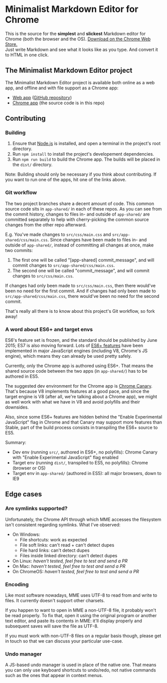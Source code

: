 # Minimalist Markdown Editor for Chrome

This is the source for the **simplest** and **slickest** Markdown editor for Chrome (both the browser and the OS). [Download on the Chrome Web Store.](https://chrome.google.com/webstore/detail/minimalist-markdown-edito/pghodfjepegmciihfhdipmimghiakcjf)  
Just write Markdown and see what it looks like as you type. And convert it to HTML in one click.

## The Minimalist Markdown Editor project

The Minimalist Markdown Editor project is available both online as a web app, and offline and with file support as a Chrome app:

- [Web app](http://markdown.pioul.fr) ([GitHub repository](https://github.com/pioul/Minimalist-Online-Markdown-Editor))
- [Chrome app](https://chrome.google.com/webstore/detail/minimalist-markdown-edito/pghodfjepegmciihfhdipmimghiakcjf) (the source code is in this repo)

## Contributing

### Building

1. Ensure that [Node.js](http://nodejs.org/) is installed, and open a terminal in the project's root directory.
2. Run `npm install` to install the project's developement dependencies.
3. Run `npm run build` to build the Chrome app. The builds will be placed in the `dist/` directory.

Note: Building should only be necessary if you think about contributing. If you want to run one of the apps, hit one of the links above.

### Git workflow

The two project branches share a decent amount of code. This common source code sits in `app-shared/` in each of these repos. As you can see from the commit history, changes to files in- and outside of `app-shared/` are committed separately to help with cherry-picking the common source changes from the other repo afterward.

E.g. You've made changes to `src/css/main.css` and `src/app-shared/css/main.css`. Since changes have been made to files in- and outside of `app-shared/`, instead of committing all changes at once, make two commits:

1. The first one will be called "[app-shared] commit_message", and will commit changes to `src/app-shared/css/main.css`.
2. The second one will be called "commit_message", and will commit changes to `src/css/main.css`.

If changes had only been made to `src/css/main.css`, then there would've been no need for the first commit. And if changes had only been made to `src/app-shared/css/main.css`, there would've been no need for the second commit.

That's really all there is to know about this project's Git workflow, so fork away!

### A word about ES6+ and target envs

ES6's feature set is frozen, and the standard should be published by June 2015; ES7 is also moving forward. Lots of [ES6+ features](http://kangax.github.io/compat-table/es6/) have been implemented in major JavaScript engines (including V8, Chrome's JS engine), which means they can already be used pretty safely.

Currently, only the Chrome app is authored using ES6+. That means the shared source code between the two apps (in `app-shared/`) has to be authored in ES5.

The suggested dev environment for the Chrome app is [Chrome Canary](https://www.google.com/chrome/browser/canary.html). That's because V8 implements features at a good pace, and since the target engine is V8 (after all, we're talking about a Chrome app), we might as well work with what we have in V8 and avoid polyfills and their downsides.

Also, since some ES6+ features are hidden behind the "Enable Experimental JavaScript" flag in Chrome and that Canary may support more features than Stable, part of the build process consists in transpiling the ES6+ source to ES5.

Summary:

- Dev env (running `src/`, authored in ES6+, no polyfills): Chrome Canary with "Enable Experimental JavaScript" flag enabled
- Target env (running `dist/`, transpiled to ES5, no polyfills): Chrome (browser or OS)
- Target env in `app-shared/` (authored in ES5): all major browsers, down to IE9

## Edge cases

### Are symlinks supported?

Unfortunately, the Chrome API through which MME accesses the filesystem isn't consistent regarding symlinks. What I've observed:

- On Windows:
	- File shortcuts: work as expected
	- File soft links: can't read + can't detect dupes
	- File hard links: can't detect dupes
	- Files inside linked directory: can't detect dupes
- On Linux: *haven't tested, feel free to test and send a PR*
- On Mac: *haven't tested, feel free to test and send a PR*
- On ChromeOS: *haven't tested, feel free to test and send a PR*

### Encoding

Like most software nowadays, MME uses UTF-8 to read from and write to files. It currently doesn't support other charsets.

If you happen to want to open in MME a non-UTF-8 file, it probably won't be read properly. To fix that, open it using the original program or another text editor, and paste its contents in MME: it'll display properly and subsequent saves will save the file as UTF-8.

If you must work with non-UTF-8 files on a regular basis though, please get in touch so that we can discuss your particular use-case.

### Undo manager

A JS-based undo manager is used in place of the native one. That means you can only use keyboard shortcuts to undo/redo, not native commands such as the ones that appear in context menus.
